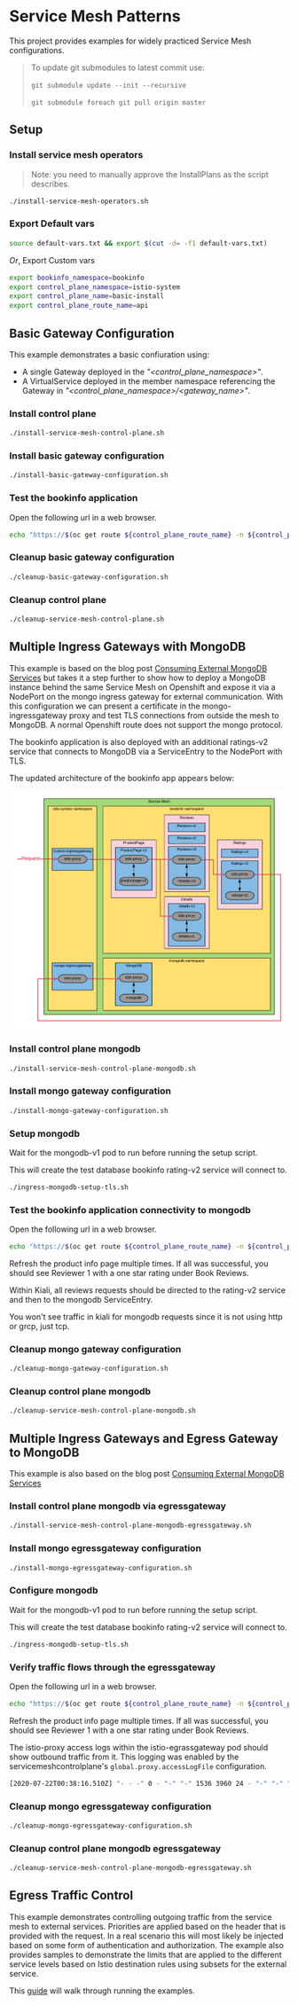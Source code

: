 # Service Mesh Patterns

This project provides examples for widely practiced Service Mesh configurations.

> To update git submodules to latest commit use:
>
> `git submodule update --init --recursive`
>
> `git submodule foreach git pull origin master`

## Setup

### Install service mesh operators

> Note: you need to manually approve the InstallPlans as the script describes.

```sh
./install-service-mesh-operators.sh
```

### Export Default vars

```sh
source default-vars.txt && export $(cut -d= -f1 default-vars.txt)
```

*Or*, Export Custom vars

```sh
export bookinfo_namespace=bookinfo
export control_plane_namespace=istio-system
export control_plane_name=basic-install
export control_plane_route_name=api
```

## Basic Gateway Configuration

This example demonstrates a basic confiuration using:

- A single Gateway deployed in the *"<control_plane_namespace>"*.
- A VirtualService deployed in the member namespace referencing the Gateway in *"<control_plane_namespace>/<gateway_name>"*.

### Install control plane

```sh
./install-service-mesh-control-plane.sh
```

### Install basic gateway configuration

```sh
./install-basic-gateway-configuration.sh
```

### Test the bookinfo application

Open the following url in a web browser.

```sh
echo "https://$(oc get route ${control_plane_route_name} -n ${control_plane_namespace} -o jsonpath={'.spec.host'})/productpage"
```

### Cleanup basic gateway configuration

```sh
./cleanup-basic-gateway-configuration.sh
```

### Cleanup control plane

```sh
./cleanup-service-mesh-control-plane.sh
```

## Multiple Ingress Gateways with MongoDB

This example is based on the blog post [Consuming External MongoDB Services](https://istio.io/latest/blog/2018/egress-mongo/) but takes it a step further to show how to deploy a MongoDB instance behind the same Service Mesh on Openshift and expose it via a NodePort on the mongo ingress gateway for external communication. With this configuration we can present a certificate in the mongo-ingressgateway proxy and test TLS connections from outside the mesh to MongoDB. A normal Openshift route does not support the mongo protocol.

The bookinfo application is also deployed with an additional ratings-v2 service that connects to MongoDB via a ServiceEntry to the NodePort with TLS.

The updated architecture of the bookinfo app appears below:

![Updated Bookinfo architecture with mongodb in mesh](./documentation/pictures/bookinfo-mongo.png)

### Install control plane mongodb

```sh
./install-service-mesh-control-plane-mongodb.sh
```

### Install mongo gateway configuration

```sh
./install-mongo-gateway-configuration.sh
```

### Setup mongodb

Wait for the mongodb-v1 pod to run before running the setup script.

This will create the test database bookinfo rating-v2 service will connect to.

```sh
./ingress-mongodb-setup-tls.sh
```

### Test the bookinfo application connectivity to mongodb

Open the following url in a web browser.

```sh
echo "https://$(oc get route ${control_plane_route_name} -n ${control_plane_namespace} -o jsonpath={'.spec.host'})/productpage"
```

Refresh the product info page multiple times. If all was successful, you should see Reviewer 1 with a one star rating under Book Reviews.

Within Kiali, all reviews requests should be directed to the rating-v2 service and then to the mongodb ServiceEntry.

You won't see traffic in kiali for mongodb requests since it is not using http or grcp, just tcp.

### Cleanup mongo gateway configuration

```sh
./cleanup-mongo-gateway-configuration.sh
```

### Cleanup control plane mongodb

```sh
./cleanup-service-mesh-control-plane-mongodb.sh
```

## Multiple Ingress Gateways and Egress Gateway to MongoDB

This example is also based on the blog post [Consuming External MongoDB Services](https://istio.io/latest/blog/2018/egress-mongo/#configure-tcp-traffic-from-sidecars-to-the-egress-gateway)

### Install control plane mongodb via egressgateway

```sh
./install-service-mesh-control-plane-mongodb-egressgateway.sh
```

### Install mongo egressgateway configuration

```sh
./install-mongo-egressgateway-configuration.sh
```

### Configure mongodb

Wait for the mongodb-v1 pod to run before running the setup script.

This will create the test database bookinfo rating-v2 service will connect to.

```sh
./ingress-mongodb-setup-tls.sh
```

### Verify traffic flows through the egressgateway

Open the following url in a web browser.

```sh
echo "https://$(oc get route ${control_plane_route_name} -n ${control_plane_namespace} -o jsonpath={'.spec.host'})/productpage"
```

Refresh the product info page multiple times. If all was successful, you should see Reviewer 1 with a one star rating under Book Reviews.

The istio-proxy access logs within the istio-egrassgateway pod should show outbound traffic from it. This logging was enabled by the servicemeshcontrolplane's `global.proxy.accessLogFile` configuration.

```sh
[2020-07-22T00:38:16.510Z] "- - -" 0 - "-" "-" 1536 3960 24 - "-" "-" "-" "-" "13.58.124.191:27018" outbound|27018||my-mongo.tcp.svc 10.130.0.166:43250 10.130.0.166:15666 10.130.0.170:54548 - -
```

### Cleanup mongo egressgateway configuration

```sh
./cleanup-mongo-egressgateway-configuration.sh
```

### Cleanup control plane mongodb egressgateway

```sh
./cleanup-service-mesh-control-plane-mongodb-egressgateway.sh
```

## Egress Traffic Control

This example demonstrates controlling outgoing traffic from the service mesh to external services.  Priorities are applied based on the header that is provided with the request.  In a real scenario this will most likely be injected based on some form of authentication and authorization.  The example also provides samples to demonstrate the limits that are applied to the different service levels based on Istio destination rules using subsets for the external service.

This [guide](https://github.com/cloudfirst-dev/istio-egress-traffic-control) will walk through running the examples.
